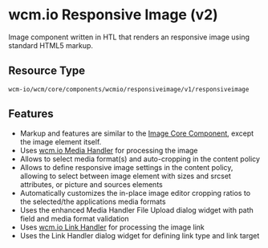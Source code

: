 wcm.io Responsive Image (v2)
====
Image component written in HTL that renders an responsive image using standard HTML5 markup.

## Resource Type
```
wcm-io/wcm/core/components/wcmio/responsiveimage/v1/responsiveimage
```

## Features

* Markup and features are similar to the [Image Core Component][image-component], except the image element itself.
* Uses [wcm.io Media Handler][wcmio-handler-media] for processing the image
* Allows to select media format(s) and auto-cropping in the content policy
* Allows to define responsive image settings in the content policy, allowing to select between image element with sizes and srcset attributes, or picture and sources elements
* Automatically customizes the in-place image editor cropping ratios to  the selected/the applications media formats
* Uses the enhanced Media Handler File Upload dialog widget with path field and media format validation
* Uses [wcm.io Link Handler][wcmio-handler-link] for processing the image link
* Uses the Link Handler dialog widget for defining link type and link target

[image-component]: https://github.com/adobe/aem-core-wcm-components/tree/master/content/src/content/jcr_root/apps/core/wcm/components/image/v2/image
[wcmio-handler-media]: https://wcm.io/handler/media/
[wcmio-handler-link]: https://wcm.io/handler/link/
